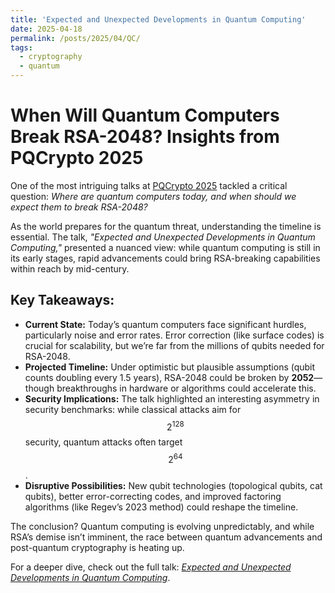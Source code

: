 ```yaml
---
title: 'Expected and Unexpected Developments in Quantum Computing'
date: 2025-04-18
permalink: /posts/2025/04/QC/
tags:
  - cryptography
  - quantum
---
```


# **When Will Quantum Computers Break RSA-2048? Insights from PQCrypto 2025**  

One of the most intriguing talks at [PQCrypto 2025](https://pqcrypto2025.iis.sinica.edu.tw/program.php) tackled a critical question: *Where are quantum computers today, and when should we expect them to break RSA-2048?*  

As the world prepares for the quantum threat, understanding the timeline is essential. The talk, *"Expected and Unexpected Developments in Quantum Computing,"* presented a nuanced view: while quantum computing is still in its early stages, rapid advancements could bring RSA-breaking capabilities within reach by mid-century.  

## **Key Takeaways:**  
- **Current State:** Today’s quantum computers face significant hurdles, particularly noise and error rates. Error correction (like surface codes) is crucial for scalability, but we’re far from the millions of qubits needed for RSA-2048.  
- **Projected Timeline:** Under optimistic but plausible assumptions (qubit counts doubling every 1.5 years), RSA-2048 could be broken by **2052**—though breakthroughs in hardware or algorithms could accelerate this.  
- **Security Implications:** The talk highlighted an interesting asymmetry in security benchmarks: while classical attacks aim for $$2^{128}$$ security, quantum attacks often target $$2^{64}$$.  
- **Disruptive Possibilities:** New qubit technologies (topological qubits, cat qubits), better error-correcting codes, and improved factoring algorithms (like Regev’s 2023 method) could reshape the timeline.  

The conclusion? Quantum computing is evolving unpredictably, and while RSA’s demise isn’t imminent, the race between quantum advancements and post-quantum cryptography is heating up.  

For a deeper dive, check out the full talk: [*Expected and Unexpected Developments in Quantum Computing*](https://www.youtube.com/watch?v=nJxENYdsB6c).  
